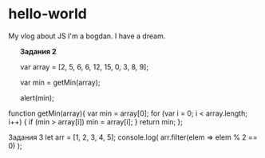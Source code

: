 # hello-world
My vlog about JS
I'm a bogdan.
I have a dream.

<p><strong><ul>Задания 2 </strong></ul>
<ul>var array = [2, 5, 6, 6, 12, 15, 0, 3, 8, 9];</ul>
<ul>var min = getMin(array);</ul>
<ul>alert(min);</p></ul>

function getMin(array){
    var min = array[0];
    for (var i = 0; i < array.length; i++) {
        if (min > array[i]) min = array[i];
    }
    return min;
};

Задания 3
let arr = [1, 2, 3, 4, 5];
console.log( arr.filter(elem => elem % 2 == 0) );

